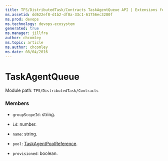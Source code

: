 ```yaml
---
title: TFS/DistributedTask/Contracts TaskAgentQueue API | Extensions for Azure DevOps Services
ms.assetid: dd622ef8-d1b2-df8a-33c1-61756ec3280f
ms.prod: devops
ms.technology: devops-ecosystem
generated: true
ms.manager: jillfra
author: chcomley
ms.topic: article
ms.author: chcomley
ms.date: 08/04/2016
---
```


# TaskAgentQueue

Module path: `TFS/DistributedTask/Contracts`


### Members

* `groupScopeId`: string. 

* `id`: number. 

* `name`: string. 

* `pool`: [TaskAgentPoolReference](../../../TFS/DistributedTask/Contracts/TaskAgentPoolReference.md). 

* `provisioned`: boolean. 

